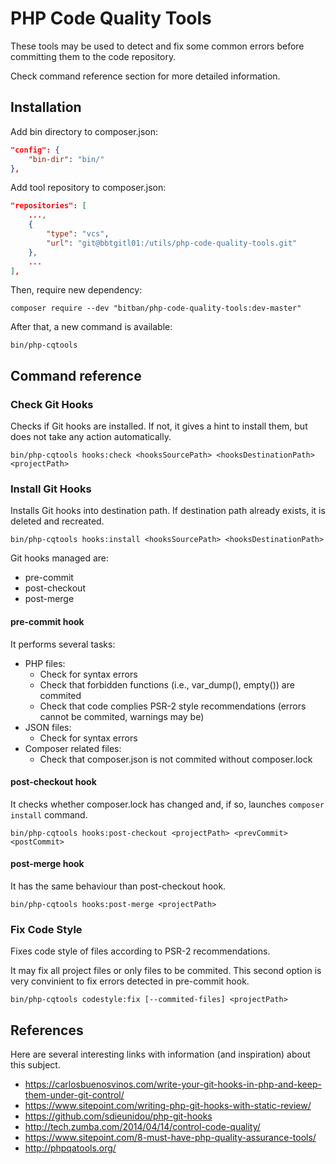 # PHP Code Quality Tools

These tools may be used to detect and fix some common errors before committing them to the code repository.

Check command reference section for more detailed information.

## Installation

Add bin directory to composer.json:

```json
"config": {
    "bin-dir": "bin/"
},
```

Add tool repository to composer.json:

```json
"repositories": [
    ...,
    {
        "type": "vcs",
        "url": "git@bbtgitl01:/utils/php-code-quality-tools.git"
    },
    ...
],
```


Then, require new dependency:

`composer require --dev "bitban/php-code-quality-tools:dev-master"`

After that, a new command is available:

`bin/php-cqtools`

## Command reference

### Check Git Hooks

Checks if Git hooks are installed. If not, it gives a hint to install them, but does not take any action automatically.

`bin/php-cqtools hooks:check <hooksSourcePath> <hooksDestinationPath> <projectPath>`

### Install Git Hooks

Installs Git hooks into destination path. If destination path already exists, it is deleted and recreated.

`bin/php-cqtools hooks:install <hooksSourcePath> <hooksDestinationPath>`

Git hooks managed are:

* pre-commit
* post-checkout
* post-merge

#### pre-commit hook

It performs several tasks:

* PHP files:
  * Check for syntax errors
  * Check that forbidden functions (i.e., var_dump(), empty()) are commited
  * Check that code complies PSR-2 style recommendations (errors cannot be commited, warnings may be)
* JSON files:
  * Check for syntax errors
* Composer related files:
  * Check that composer.json is not commited without composer.lock

#### post-checkout hook

It checks whether composer.lock has changed and, if so, launches `composer install` command.

`bin/php-cqtools hooks:post-checkout <projectPath> <prevCommit> <postCommit>`

#### post-merge hook

It has the same behaviour than post-checkout hook.

`bin/php-cqtools hooks:post-merge <projectPath>`

### Fix Code Style

Fixes code style of files according to PSR-2 recommendations.

It may fix all project files or only files to be commited. This second option is very convinient to fix errors detected in pre-commit hook.

`bin/php-cqtools codestyle:fix [--commited-files] <projectPath>`

## References

Here are several interesting links with information (and inspiration) about this subject.

* https://carlosbuenosvinos.com/write-your-git-hooks-in-php-and-keep-them-under-git-control/
* https://www.sitepoint.com/writing-php-git-hooks-with-static-review/
* https://github.com/sdieunidou/php-git-hooks
* http://tech.zumba.com/2014/04/14/control-code-quality/
* https://www.sitepoint.com/8-must-have-php-quality-assurance-tools/
* http://phpqatools.org/
